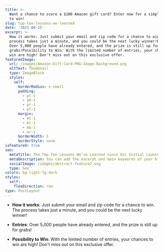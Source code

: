 ```yaml
---
title: >-
  Want a chance to score a $100 Amazon gift card? Enter now for a simple chance
  to win!
slug: top-ten-lessons-we-learned
date: '2021-08-25'
excerpt: >-
  How it works: Just submit your email and zip code for a chance to win. The
  process takes just a minute, and you could be the next lucky winner!Entries:
  Over 5,000 people have already entered, and the prize is still up for
  grabs!Possibility to Win: With the limited number of entries, your chances to
  win are high! Don't miss out on this exclusive offer.
featuredImage:
  url: /images/Amazon-Gift-Card-PNG-Image-Background.png
  altText: Thumbnail
  type: ImageBlock
  styles:
    self:
      borderRadius: x-small
      padding:
        - pt-1
        - pb-1
        - pr-1
        - pl-1
      margin:
        - mt-1
        - ml-1
        - mb-1
        - mr-1
      borderWidth: 1
      borderStyle: none
isFeatured: true
seo:
  metaTitle: The Top Ten Lessons We’ve Learned Since Our Initial Launch
  metaDescription: You can add the excerpt and main keywords of your blog post here.
  socialImage: /images/abstract-feature2.svg
  type: Seo
colors: bg-light-fg-dark
styles:
  self:
    flexDirection: row
type: PostLayout
---
```

*   **How it works**: Just submit your email and zip code for a chance to win. The process takes just a minute, and you could be the next lucky winner!

*   **Entries**: Over 5,000 people have already entered, and the prize is still up for grabs!

*   **Possibility to Win**: With the limited number of entries, your chances to win are high! Don't miss out on this exclusive offer.

